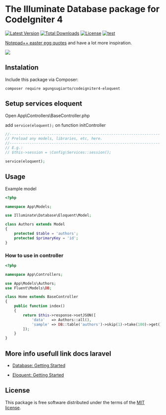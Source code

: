 # The Illuminate Database package for CodeIgniter 4

[![Latest Version](https://img.shields.io/github/release/agungsugiarto/codeigniter4-inspiring.svg)](https://github.com/agungsugiarto/codeigniter4-inspiring/releases)
[![Total Downloads](https://poser.pugx.org/agungsugiarto/codeigniter4-inspiring/downloads)](https://packagist.org/packages/agungsugiarto/codeigniter4-inspiring)
[![License](https://poser.pugx.org/agungsugiarto/codeigniter4-inspiring/license)](https://packagist.org/packages/agungsugiarto/codeigniter4-inspiring)
[![test](https://github.com/agungsugiarto/codeigniter4-inspiring/workflows/inspiring%20build/badge.svg)](https://github.com/agungsugiarto/codeigniter4-inspiring/actions)

[Notepad++ easter egg quotes](http://en.wikipedia.org/wiki/Notepad%2B%2B#Easter_egg) and have a lot more inspiration.

![](.github/carbon.png?raw=true)
## Instalation

Include this package via Composer:

```console
composer require agungsugiarto/codeigniter4-eloquent
```

## Setup services eloquent
Open App\Controllers\BaseController.php

add `service(eloquent);` on function initController
```php
//--------------------------------------------------------------------
// Preload any models, libraries, etc, here.
//--------------------------------------------------------------------
// E.g.:
// $this->session = \Config\Services::session();

service(eloquent);
```
## Usage

Example model
```php
<?php

namespace App\Models;

use Illuminate\Database\Eloquent\Model;

class Authors extends Model
{
    protected $table = 'authors';
    protected $primaryKey = 'id';
}

```

### How to use in controller
```php
<?php 

namespace App\Controllers;

use App\Models\Authors;
use Fluent\Models\DB;

class Home extends BaseController
{
	public function index()
	{
		return $this->response->setJSON([
			'data'   => Authors::all(),
			'sample' => DB::table('authors')->skip(1)->take(100)->get(),
		]);
	}
}

```

## More info usefull link docs laravel
- [Database: Getting Started](https://laravel.com/docs/7.x/database)

- [Eloquent: Getting Started](https://laravel.com/docs/7.x/eloquent)

## License

This package is free software distributed under the terms of the [MIT license](LICENSE.md).

